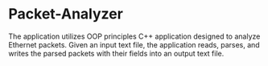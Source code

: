 # Packet-Analyzer
The application utilizes OOP principles C++ application designed to analyze Ethernet packets. Given an input text file, the application reads, parses, and writes the parsed packets with their fields into an output text file.

